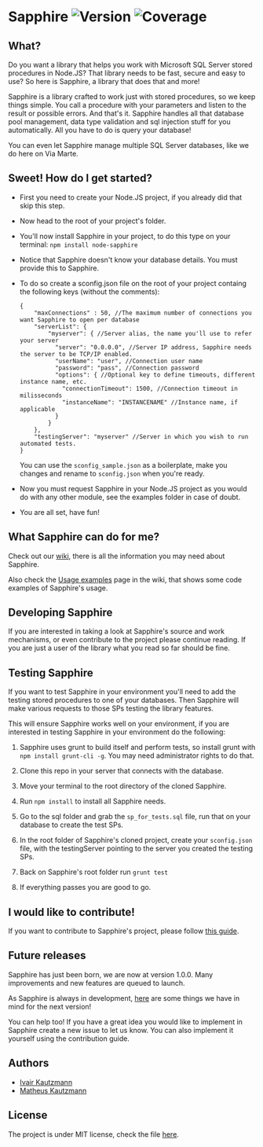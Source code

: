 Sapphire ![Version](http://img.shields.io/badge/Version-1.0.0-blue.svg) ![Coverage](http://img.shields.io/badge/Coverage-100%25-brightgreen.svg)
========

## What?

Do you want a library that helps you work with Microsoft SQL Server stored procedures in Node.JS? That library needs to be fast, secure and easy to use?
So here is Sapphire, a library that does that and more!

Sapphire is a library crafted to work just with stored procedures, so we keep things simple. You call a procedure with your parameters and listen to the result or possible errors. And that's it. Sapphire handles all that database pool management, data type validation and sql injection stuff for you automatically. All you have to do is query your database!

You can even let Sapphire manage multiple SQL Server databases, like we do here on Via Marte.

## Sweet! How do I get started?

* First you need to create your Node.JS project, if you already did that skip this step.

* Now head to the root of your project's folder.

* You'll now install Sapphire in your project, to do this type on your terminal: `npm install node-sapphire`

* Notice that Sapphire doesn't know your database details. You must provide this to Sapphire.

* To do so create a sconfig.json file on the root of your project containg the following keys (without the comments):

	```
	{
		"maxConnections" : 50, //The maximum number of connections you want Sapphire to open per database
		"serverList": {
			"myserver": { //Server alias, the name you'll use to refer your server
			  "server": "0.0.0.0", //Server IP address, Sapphire needs the server to be TCP/IP enabled.
			  "userName": "user", //Connection user name
			  "password": "pass", //Connection password
			  "options": { //Optional key to define timeouts, different instance name, etc.
			    "connectionTimeout": 1500, //Connection timeout in milisseconds
			    "instanceName": "INSTANCENAME" //Instance name, if applicable
			  }
			}
		},
		"testingServer": "myserver" //Server in which you wish to run automated tests.
	}
	```

	You can use the `sconfig_sample.json` as a boilerplate, make you changes and rename to `sconfig.json` when you're ready.

* Now you must request Sapphire in your Node.JS project as you would do with any other module, see the examples folder in case of doubt.

* You are all set, have fun!

## What Sapphire can do for me?

Check out our [wiki](https://github.com/viamarte/sapphire/wiki), there is all the information you may need about Sapphire.

Also check the [Usage examples](https://github.com/viamarte/sapphire/wiki/Usage-examples) page in the wiki, that shows some code examples of Sapphire's usage.

## Developing Sapphire

If you are interested in taking a look at Sapphire's source and work mechanisms, or even contribute to the project please continue reading. If you are just a user of the library what you read so far should be fine.

## Testing Sapphire

If you want to test Sapphire in your environment you'll need to add the testing stored procedures to one of your databases. Then Sapphire will make various requests to those SPs testing the library features.

This will ensure Sapphire works well on your environment, if you are interested in testing Sapphire in your environment do the following:

1. Sapphire uses grunt to build itself and perform tests, so install grunt with `npm install grunt-cli -g`. You may need administrator rights to do that.

2. Clone this repo in your server that connects with the database.

3. Move your terminal to the root directory of the cloned Sapphire.

4. Run `npm install` to install all Sapphire needs.

5. Go to the sql folder and grab the `sp_for_tests.sql` file, run that on your database to create the test SPs.

6. In the root folder of Sapphire's cloned project, create your `sconfig.json` file, with the testingServer pointing to the server you created the testing SPs.

7. Back on Sapphire's root folder run `grunt test`

8. If everything passes you are good to go.

## I would like to contribute!

If you want to contribute to Sapphire's project, please follow [this guide](https://github.com/viamarte/sapphire/CONTRIBUTING.md).

## Future releases

Sapphire has just been born, we are now at version 1.0.0. Many improvements and new features are queued to launch.

As Sapphire is always in development, [here](https://github.com/viamarte/sapphire/issues/) are some things we have in mind for the next version!

You can help too! If you have a great idea you would like to implement in Sapphire create a new issue to let us know. You can also implement it yourself using the contribution guide.

## Authors

* [Ivair Kautzmann](https://github.com/ivair/)
* [Matheus Kautzmann](https://github.com/mkautzmann/)

## License

The project is under MIT license, check the file [here](https://github.com/viamarte/sapphire/LICENSE.md).
